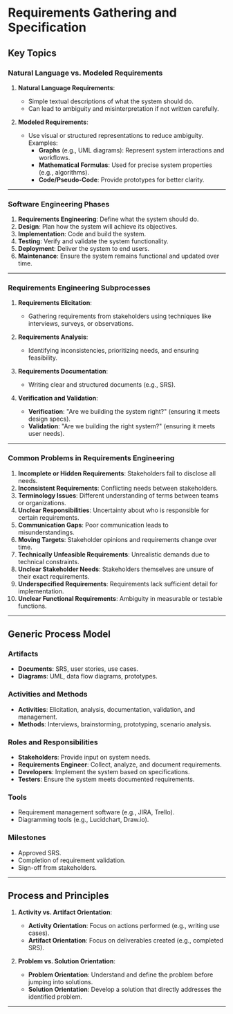 # Requirements Gathering and Specification

## Key Topics

### Natural Language vs. Modeled Requirements

1. **Natural Language Requirements**:

   - Simple textual descriptions of what the system should do.
   - Can lead to ambiguity and misinterpretation if not written carefully.

2. **Modeled Requirements**:
   - Use visual or structured representations to reduce ambiguity. Examples:
     - **Graphs** (e.g., UML diagrams): Represent system interactions and workflows.
     - **Mathematical Formulas**: Used for precise system properties (e.g., algorithms).
     - **Code/Pseudo-Code**: Provide prototypes for better clarity.

---

### Software Engineering Phases

1. **Requirements Engineering**: Define what the system should do.
2. **Design**: Plan how the system will achieve its objectives.
3. **Implementation**: Code and build the system.
4. **Testing**: Verify and validate the system functionality.
5. **Deployment**: Deliver the system to end users.
6. **Maintenance**: Ensure the system remains functional and updated over time.

---

### Requirements Engineering Subprocesses

1. **Requirements Elicitation**:

   - Gathering requirements from stakeholders using techniques like interviews, surveys, or observations.

2. **Requirements Analysis**:

   - Identifying inconsistencies, prioritizing needs, and ensuring feasibility.

3. **Requirements Documentation**:

   - Writing clear and structured documents (e.g., SRS).

4. **Verification and Validation**:
   - **Verification**: "Are we building the system right?" (ensuring it meets design specs).
   - **Validation**: "Are we building the right system?" (ensuring it meets user needs).

---

### Common Problems in Requirements Engineering

1. **Incomplete or Hidden Requirements**: Stakeholders fail to disclose all needs.
2. **Inconsistent Requirements**: Conflicting needs between stakeholders.
3. **Terminology Issues**: Different understanding of terms between teams or organizations.
4. **Unclear Responsibilities**: Uncertainty about who is responsible for certain requirements.
5. **Communication Gaps**: Poor communication leads to misunderstandings.
6. **Moving Targets**: Stakeholder opinions and requirements change over time.
7. **Technically Unfeasible Requirements**: Unrealistic demands due to technical constraints.
8. **Unclear Stakeholder Needs**: Stakeholders themselves are unsure of their exact requirements.
9. **Underspecified Requirements**: Requirements lack sufficient detail for implementation.
10. **Unclear Functional Requirements**: Ambiguity in measurable or testable functions.

---

## Generic Process Model

### Artifacts

- **Documents**: SRS, user stories, use cases.
- **Diagrams**: UML, data flow diagrams, prototypes.

### Activities and Methods

- **Activities**: Elicitation, analysis, documentation, validation, and management.
- **Methods**: Interviews, brainstorming, prototyping, scenario analysis.

### Roles and Responsibilities

- **Stakeholders**: Provide input on system needs.
- **Requirements Engineer**: Collect, analyze, and document requirements.
- **Developers**: Implement the system based on specifications.
- **Testers**: Ensure the system meets documented requirements.

### Tools

- Requirement management software (e.g., JIRA, Trello).
- Diagramming tools (e.g., Lucidchart, Draw.io).

### Milestones

- Approved SRS.
- Completion of requirement validation.
- Sign-off from stakeholders.

---

## Process and Principles

1. **Activity vs. Artifact Orientation**:

   - **Activity Orientation**: Focus on actions performed (e.g., writing use cases).
   - **Artifact Orientation**: Focus on deliverables created (e.g., completed SRS).

2. **Problem vs. Solution Orientation**:
   - **Problem Orientation**: Understand and define the problem before jumping into solutions.
   - **Solution Orientation**: Develop a solution that directly addresses the identified problem.

---
